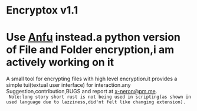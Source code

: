 # Encryptox v1.1
 
 # Use [Anfu](https://github.com/Justaus3r/Anfu) instead.a python version of File and Folder encryption,i am actively working on it 
 
 A small tool for encrypting files with high level encryption.it provides a simple tui(textual user interface) for interaction.any Suggestion,contribution,BUGS and report at x-neron@pm.me.
 <br>
` Note:long story short rust is not being used in scripting(as shown in used language due to lazziness,did'nt felt like changing extension).`
